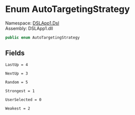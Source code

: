 # <a id="DSLApp1_Dsl_AutoTargetingStrategy"></a> Enum AutoTargetingStrategy

Namespace: [DSLApp1.Dsl](DSLApp1.Dsl.md)  
Assembly: DSLApp1.dll  

```csharp
public enum AutoTargetingStrategy
```

## Fields

`LastUp = 4` 

`NextUp = 3` 

`Random = 5` 

`Strongest = 1` 

`UserSelected = 0` 

`Weakest = 2` 


